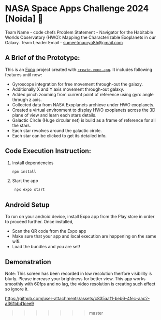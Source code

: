 # NASA Space Apps Challenge 2024 [Noida] 🌌

Team Name - code chefs
Problem Statement - Navigator for the Habitable Worlds Observatory (HWO): Mapping the Characterizable Exoplanets in our Galaxy.
Team Leader Email - sumeetmaurya85@gmail.com

## A Brief of the Prototype:

This is an [Expo](https://expo.dev) project created with [`create-expo-app`](https://www.npmjs.com/package/create-expo-app). It includes following features until now: 
- Gyroscope integration for free movement through-out the galaxy.
- Additionally X and Y axis movement through-out galaxy.
- Added pinch zooming from current point of reference using gyro angle through z axis.
- Collected data from NASA Exoplanets archieve under HWO exoplanets.
- Created a virtual environment to display HWO exoplanets across the 3D plane of view and learn each stars details.
- Galactic Circle (Huge circular net) is build as a frame of reference for all the stars.
- Each star revolves around the galactic circle.
- Each star can be clicked to get its detailed info.

## Code Execution Instruction:

1. Install dependencies

   ```bash
   npm install
   ```

2. Start the app

   ```bash
    npx expo start
   ```

## Android Setup
To run on your android device, install Expo app from the Play store in order to proceed further. Once installed, 
- Scan the QR code from the Expo app
- Make sure that your app and local execution are happening on the same wifi.
- Load the bundles and you are set!

## Demonstration
Note: This screen has been recorded in low resolution therfore visibility is blurly. Please increase your brightness for better view. This app works smoothly with 60fps and no lag, the video resolution is creating such effect so ignore it.

https://github.com/user-attachments/assets/c835aaf1-beb6-4fec-aac2-a361bb41cee9


>>>>>>> master
